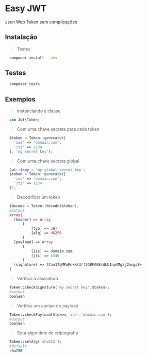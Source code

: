 # Easy JWT
Json Web Token sem complicações

## Instalação
> Testes
```sh
  composer install --dev
```

## Testes
```sh
  composer tests
```

## Exemplos
> Instanciando a classe
```php
  use Jwt\Token;
```
> Com uma chave secreta para cada token
```php
  $token = Token::generate([
    'iss' => 'domain.com',
    'jti' => 1234
  ], 'my secret key'); 
```
> Com uma chave secreta global
```php
  Jwt::$key = 'my global secret key';
  $token = Token::generate([
    'iss' => 'domain.com',
    'jti' => 1234
  ]); 
```
> Decodificar um token
```php
  $decode = Token::decode($token);
  #output
  Array(
    [header] => Array
        (
            [typ] => JWT
            [alg] => HS256
        )
    [payload] => Array
        (
            [iss] => domain.com
            [jti] => 6546
        )
    [signature] => fCan1TqMPuFnxKr3/t2GRFA68sWLUInpXMgzj2asgs8=
  )
```
> Verifica a assinatura
```php
  Token::checkSignature('my secret key',$token);
  #output
  boolean
```
> Verifica um campo do payload
```php
  Token::checkPayload($token,'iss','domain.com');
  #output
  boolean
```
> Seta algoritimo de criptografia
```php
  Token::setAlg('sha512');
  #default
  sha256
```
